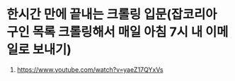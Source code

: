 # 한시간 만에 끝내는 크롤링 입문(잡코리아 구인 목록 크롤링해서 매일 아침 7시 내 이메일로 보내기)

1. <https://www.youtube.com/watch?v=yaeZ17QYxVs>
